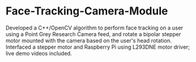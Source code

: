# Face-Tracking-Camera-Module
Developed a C++/OpenCV algorithm to perform face tracking on a user using a Point Grey Research Camera feed,
and rotate a bipolar stepper motor mounted with the camera based on the user's head rotation. Interfaced a stepper 
motor and Raspberry Pi using L293DNE motor driver; live demo videos included.
